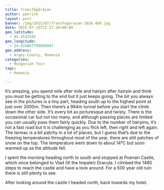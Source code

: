 ```yaml
---
title: Transfăgărășan
author: patrick
layout: post
banner: /img/2015/07/Transfagarasan-1018.460.jpg
date: 2015-07-19T22:27:18+00:00
geo_latitude:
  - 45.4532545
geo_longitude:
  - 24.624867799999947
geo_address:
  - Argeș County, Romania
categories:
  - Hungarian Tour
tags:
  - Romania

---
```

It’s amazing, you spend mile after mile and hairpin after hairpin and think you must be getting to the end but it just keeps going. The bit you always see in the pictures is a tiny part, heading south up to the highest point at just over 2000m. Then there’s a 984m tunnel before you start the climb down the other side. It’s every bit as picturesque and twisty. There is the occasional car but not too many, and although passing places are limited you can usually pass them fairly quickly. Due to the number of hairpins, it’s not a fast road but it is challenging as you flick left, then right and left again. The tarmac is a bit patchy in a lot of places, but I guess that’s due to the freezing temperatures throughout most of the year, there are still patches of snow on the top. The temperature went down to about 14°C but soon warmed up as the altitude fell.

I spent the morning heading north to south and stopped at Poenari Castle, which once belonged to Vlad (III the Impaler) Dracula. I climbed the 1480 steps to reach the castle and have a look around. For a 500 year old ruin there is still plenty to see.

After looking around the castle I headed north, back towards my hotel.
